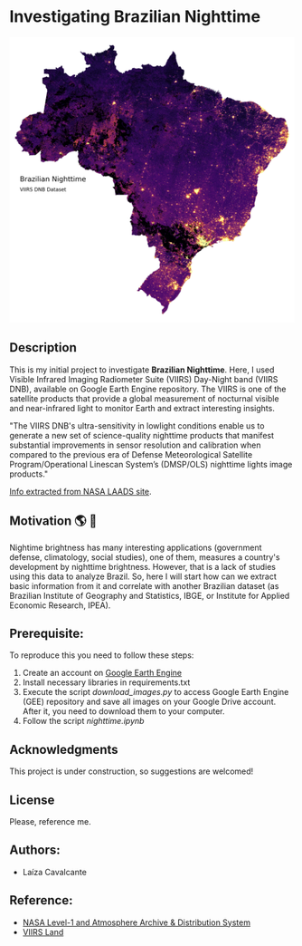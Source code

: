 # Investigating Brazilian Nighttime

![Nighttime Brazil](./Nighttime_brazil.png)

## Description

This is my initial project to investigate **Brazilian Nighttime**. Here, I used Visible Infrared Imaging Radiometer Suite (VIIRS) Day-Night band (VIIRS DNB), available on Google Earth Engine repository. The VIIRS is one of the satellite products that provide a global measurement of nocturnal visible and near-infrared light to monitor Earth and extract interesting insights.

"The VIIRS DNB's ultra-sensitivity in lowlight conditions enable us to generate a new set of science-quality nighttime products that manifest substantial improvements in sensor resolution and calibration when compared to the previous era of Defense Meteorological Satellite Program/Operational Linescan System’s (DMSP/OLS) nighttime lights image products."

[Info extracted from NASA LAADS site](https://ladsweb.modaps.eosdis.nasa.gov/missions-and-measurements/viirs/).

## Motivation :earth_americas: :satellite:
Nightime brightness has many interesting applications (government defense, climatology, social studies), one of them, measures a country's development by nighttime brightness. However, that is a lack of studies using this data to analyze Brazil. So, here I will start how can we extract basic information from it and correlate with another Brazilian dataset (as Brazilian Institute of Geography and Statistics, IBGE, or Institute for Applied Economic Research, IPEA).

## Prerequisite:
To reproduce this you need to follow these steps:
1. Create an account on [Google Earth Engine](https://earthengine.google.com/)
2. Install necessary libraries in requirements.txt
3. Execute the script *download_images.py* to access Google Earth Engine (GEE) repository and save all images on your Google Drive account. After it, you need to download them to your computer.
4. Follow the script *nighttime.ipynb* 

## Acknowledgments
This project is under construction, so suggestions are welcomed!

## License
Please, reference me.

## Authors:
*  Laíza Cavalcante

## Reference:
*  [NASA Level-1 and Atmosphere Archive & Distribution System](https://ladsweb.modaps.eosdis.nasa.gov/missions-and-measurements/products/VNP46A1/)
*   [VIIRS Land](https://viirsland.gsfc.nasa.gov/Products/NASA/BlackMarble.html)




